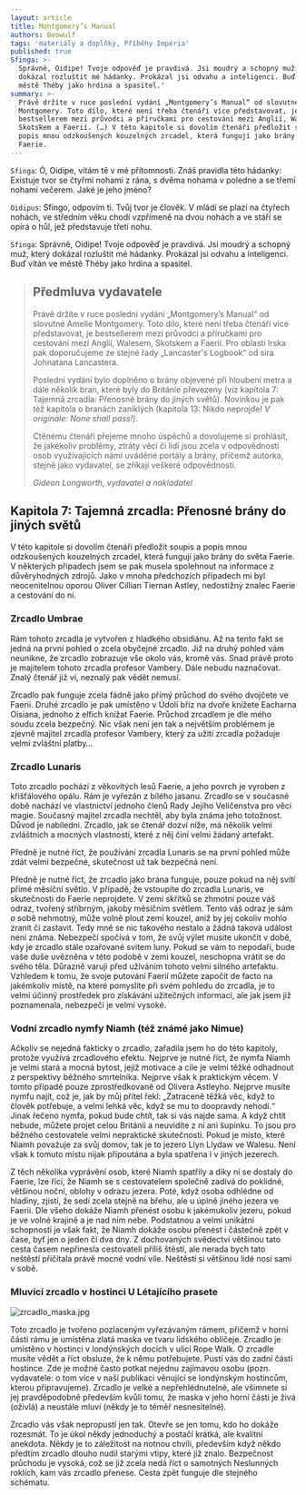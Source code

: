 ```yaml
---
layout: article
title: Montgomery’s Manual
authors: Beowulf
tags: 'materiály a doplňky, Příběhy Impéria'
published: true
Sfinga: >-
  Správně, Oidipe! Tvoje odpověď je pravdivá. Jsi moudrý a schopný muž, který
  dokázal rozluštit mé hádanky. Prokázal jsi odvahu a inteligenci. Buď vítán ve
  městě Théby jako hrdina a spasitel.'
summary: >-
  Právě držíte v ruce poslední vydání „Montgomery’s Manual“ od slovutné Amelie
  Montgomery. Toto dílo, které není třeba čtenáři více představovat, je
  bestsellerem mezi průvodci a příručkami pro cestování mezi Anglií, Walesem,
  Skotskem a Faerií. (…) V této kapitole si dovolím čtenáři předložit soupis a
  popis mnou odzkoušených kouzelných zrcadel, která fungují jako brány do světa
  Faerie.
---
```

`Sfinga`: Ó, Oidipe, vítám tě v mé přítomnosti. Znáš pravidla této hádanky:
  Existuje tvor se čtyřmi nohami z rána, s dvěma nohama v poledne a se třemi
  nohami večerem. Jaké je jeho jméno?
  
`Oidipus`: Sfingo, odpovím ti. Tvůj tvor je člověk. V mládí se plazí na čtyřech
  nohách, ve středním věku chodí vzpřímeně na dvou nohách a ve stáří se opírá
  o hůl, jež představuje třetí nohu.
  
`Sfinga`: Správně, Oidipe! Tvoje odpověď je pravdivá. Jsi moudrý a schopný muž, který
  dokázal rozluštit mé hádanky. Prokázal jsi odvahu a inteligenci. Buď vítán ve
  městě Théby jako hrdina a spasitel.

> ## Předmluva vydavatele
>
> Právě držíte v ruce poslední vydání „Montgomery’s Manual“ od slovutné Amelie Montgomery. Toto dílo, které není třeba čtenáři více představovat, je bestsellerem mezi průvodci a příručkami pro cestování mezi Anglií, Walesem, Skotskem a Faerií. Pro oblasti Irska pak doporučujeme ze stejné řady „Lancaster's Logbook“ od sira Johnatana Lancastera.
>
> Poslední vydání bylo doplněno o brány objevené při hloubení metra a dále několik bran, které byly do Británie převezeny (viz kapitola 7: Tajemná zrcadla: Přenosné brány do jiných světů). Novinkou je pak též kapitola o branách zaniklých (kapitola 13: Nikdo neprojde! _V originále: None shall pass!_).
>
> Ctěnému čtenáři přejeme mnoho úspěchů a dovolujeme si prohlásit, že jakékoliv problémy, ztráty věcí či lidí jsou zcela v odpovědnosti osob využívajících námi uváděné portály a brány, přičemž autorka, stejně jako vydavatel, se zříkají veškeré odpovědnosti.
>
> _Gideon Longworth, vydavatel a nakladatel_

## Kapitola 7: Tajemná zrcadla: Přenosné brány do jiných světů

V této kapitole si dovolím čtenáři předložit soupis a popis mnou odzkoušených kouzelných zrcadel, která fungují jako brány do světa Faerie. V některých případech jsem se pak musela spolehnout na informace z důvěryhodných zdrojů. Jako v mnoha předchozích případech mi byl neocenitelnou oporou Oliver Cillian Tiernan Astley, nedostižný znalec Faerie a cestování do ní.

### Zrcadlo Umbrae

Rám tohoto zrcadla je vytvořen z hladkého obsidiánu. Až na tento fakt se jedná na první pohled o zcela obyčejné zrcadlo. Již na druhý pohled vám neunikne, že zrcadlo zobrazuje vše okolo vás, kromě vás. Snad právě proto je majitelem tohoto zrcadla profesor Vambery. Dále nebudu naznačovat. Znalý čtenář již ví, neznalý pak vědět nemusí.

Zrcadlo pak funguje zcela fádně jako přímý průchod do svého dvojčete ve Faerii. Druhé zrcadlo je pak umístěno v Údolí bříz na dvoře knížete Eacharna Oisiana, jednoho z elfích knížat Faerie. Průchod zrcadlem je dle mého soudu zcela bezpečný. Nic však není jen tak a největším problémem je zjevně majitel zrcadla profesor Vambery, který za užití zrcadla požaduje velmi zvláštní platby… 

### Zrcadlo Lunaris

Toto zrcadlo pochází z věkovitých lesů Faerie, a jeho povrch je vyroben z křišťálového opálu. Rám je vyřezán z bílého jasanu. Zrcadlo se v současné době nachází ve vlastnictví jednoho členů Rady Jejího Veličenstva pro věci magie. Současný majitel zrcadla nechtěl, aby byla známa jeho totožnost. Důvod je nabíledni. Zrcadlo, jak se čtenář dozví níže, má několik velmi zvláštních a mocných vlastností, které z něj činí velmi žádaný artefakt.

Předně je nutné říct, že používání zrcadla Lunaris se na první pohled může zdát velmi bezpečné, skutečnost už tak bezpečná není. 

Předně je nutné říct, že zrcadlo jako brána funguje, pouze pokud na něj svítí přímé měsíční světlo. V případě, že vstoupíte do zrcadla Lunaris, ve skutečnosti do Faerie neprojdete. V zemi skřítků se zhmotní pouze váš odraz, tvořený stříbrným, jakoby měsíčním světlem. Tento váš odraz je sám o sobě nehmotný, může volně plout zemí kouzel, aniž by jej cokoliv mohlo zranit či zastavit. Tedy mně se nic takového nestalo a žádná taková událost není známa. Nebezpečí spočívá v tom, že svůj výlet musíte ukončit v době, kdy je zrcadlo stále ozařované svitem luny. Pokud se vám to nepodaří, bude vaše duše uvězněna v této podobě v zemi kouzel, neschopna vrátit se do svého těla. Důrazně varuji před užíváním tohoto velmi silného artefaktu. Vzhledem k tomu, že svoje putování Faerií můžete započít de facto na jakémkoliv místě, na které pomyslíte při svém pohledu do zrcadla, je to velmi účinný prostředek pro získávání užitečných informací, ale jak jsem již poznamenala, nebezpečí je velmi vysoké.

### Vodní zrcadlo nymfy Niamh (též známé jako Nimue)

Ačkoliv se nejedná fakticky o zrcadlo, zařadila jsem ho do této kapitoly, protože využívá zrcadlového efektu. Nejprve je nutné říct, že nymfa Niamh je velmi stará a mocná bytost, jejíž motivace a cíle je velmi těžké odhadnout z perspektivy běžného smrtelníka. Nejprve však k praktickým věcem. V tomto případě pouze zprostředkovaně od Olivera Astleyho. Nejprve musíte nymfu najít, což je, jak by můj přítel řekl: „Zatraceně těžká věc, když to člověk potřebuje, a velmi lehká věc, když se mu to doopravdy nehodí.“ Jinak řečeno nymfa, pokud bude chtít, tak si vás najde sama. A když chtít nebude, můžete projet celou Británii a neuvidíte z ní ani šupinku. To jsou pro běžného cestovatele velmi nepraktické skutečnosti. Pokud je místo, které Niamh považuje za svůj domov, tak je to jezero Llyn Llydaw ve Walesu. Není však k tomuto místu nijak připoutána a byla spatřena i v jiných jezerech. 

Z těch několika vyprávění osob, které Niamh spatřily a díky ní se dostaly do Faerie, lze říci, že Niamh se s cestovatelem společně zadívá do poklidné, většinou noční, oblohy v odrazu jezera. Poté, když osoba odhlédne od hladiny, zjistí, že sedí zcela stejně na břehu, ale u úplně jiného jezera ve Faerii. Dle všeho dokáže Niamh přenést osobu k jakémukoliv jezeru, pokud je ve volné krajině a je nad ním nebe. Podstatnou a velmi unikátní schopností je však fakt, že Niamh dokáže osobu přenést i částečně zpět v čase, byť jen o jeden či dva dny. Z dochovaných svědectví většinou tato cesta časem nepřinesla cestovateli příliš štěstí, ale nerada bych tato neštěstí přičítala právě mocné vodní víle. Neštěstí si většinou lidé nosí sami v sobě.

### Mluvící zrcadlo v hostinci U Létajícího prasete

![zrcadlo_maska.jpg]({{site.baseurl}}/92/zrcadlo_maska.jpg)

Toto zrcadlo je tvořeno pozlaceným vyřezávaným rámem, přičemž v horní části rámu je umístěna zlatá maska ve tvaru lidského obličeje. Zrcadlo je umístěno v hostinci v londýnských docích v ulici Rope Walk. O zrcadle musíte vědět a říct obsluze, že k němu potřebujete. Pustí vás do zadní části hostince. Zde je možné často potkat nejednu zajímavou osobu (pozn. vydavatele: o tom více v naší publikaci věnující se londýnským hostincům, kterou připravujeme). Zrcadlo je velké a nepřehlédnutelné, ale všimnete si jej pravděpodobně především kvůli tomu, že maska v jeho horní části je živá (oživlá) a neustále mluví (někdy je to téměř nesnesitelné). 

Zrcadlo vás však nepropustí jen tak. Otevře se jen tomu, kdo ho dokáže rozesmát. To je úkol někdy jednoduchý a postačí krátká, ale kvalitní anekdota. Někdy je to záležitost na notnou chvíli, především když někdo předtím zrcadlo dlouho nudil starými vtipy, které již znalo. Bezpečnost průchodu je vysoká, což se již zcela nedá říct o samotných Neslunných roklích, kam vás zrcadlo přenese. Cesta zpět funguje dle stejného schématu.
